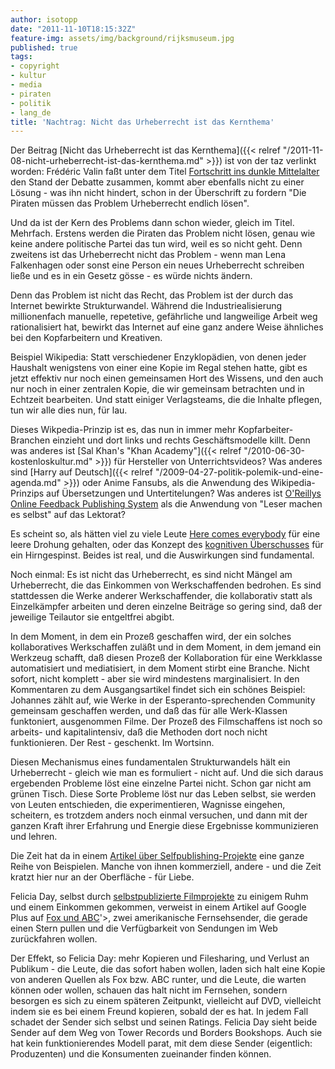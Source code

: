```yaml
---
author: isotopp
date: "2011-11-10T18:15:32Z"
feature-img: assets/img/background/rijksmuseum.jpg
published: true
tags:
- copyright
- kultur
- media
- piraten
- politik
- lang_de
title: 'Nachtrag: Nicht das Urheberrecht ist das Kernthema'
---
```

Der Beitrag 
[Nicht das Urheberrecht ist das Kernthema]({{< relref "/2011-11-08-nicht-urheberrecht-ist-das-kernthema.md" >}})
ist von der taz verlinkt worden: Frédéric Valin faßt unter dem Titel
[Fortschritt ins dunkle Mittelalter](http://www.taz.de/!81547/)
den Stand der Debatte zusammen, kommt aber ebenfalls nicht zu einer Lösung -
was ihn nicht hindert, schon in der Überschrift zu fordern "Die Piraten
müssen das Problem Urheberrecht endlich lösen".

Und da ist der Kern des Problems dann schon wieder, gleich im Titel.
Mehrfach. Erstens werden die Piraten das Problem nicht lösen, genau wie
keine andere politische Partei das tun wird, weil es so nicht geht. Denn
zweitens ist das Urheberrecht nicht das Problem - wenn man Lena Falkenhagen
oder sonst eine Person ein neues Urheberrecht schreiben ließe und es in ein
Gesetz gösse - es würde nichts ändern.

Denn das Problem ist nicht das Recht, das Problem ist der durch das Internet
bewirkte Strukturwandel. Während die Industriealisierung millionenfach
manuelle, repetetive, gefährliche und langweilige Arbeit weg rationalisiert
hat, bewirkt das Internet auf eine ganz andere Weise ähnliches bei den
Kopfarbeitern und Kreativen.

Beispiel Wikipedia: Statt verschiedener Enzyklopädien, von denen jeder
Haushalt wenigstens von einer eine Kopie im Regal stehen hatte, gibt es
jetzt effektiv nur noch einen gemeinsamen Hort des Wissens, und den auch nur
noch in einer zentralen Kopie, die wir gemeinsam betrachten und in Echtzeit
bearbeiten. Und statt einiger Verlagsteams, die die Inhalte pflegen, tun wir
alle dies nun, für lau.

Dieses Wikpedia-Prinzip ist es, das nun in immer mehr Kopfarbeiter-Branchen
einzieht und dort links und rechts Geschäftsmodelle killt. Denn was anderes
ist 
[Sal Khan's "Khan Academy"]({{< relref "/2010-06-30-kostenloskultur.md" >}})
für Hersteller von Unterrichtsvideos? Was anderes
sind 
[Harry auf Deutsch]({{< relref "/2009-04-27-politik-polemik-und-eine-agenda.md" >}})
oder Anime Fansubs, als die Anwendung des Wikipedia-Prinzips
auf Übersetzungen und Untertitelungen? Was anderes ist 
[O'Reillys Online Feedback Publishing System](http://ofps.oreilly.com/titles/9781449396107/index.html)
als die Anwendung von "Leser machen es selbst" auf das Lektorat?

Es scheint so, als hätten viel zu viele Leute 
[Here comes everybody](http://en.wikipedia.org/wiki/Here_Comes_Everybody)
für eine leere Drohung gehalten, oder das Konzept des 
[kognitiven Überschusses](http://web.archive.org/web/20101016111844/http://www.herecomeseverybody.org//2008//04//looking-for-the-mouse.html)
für ein Hirngespinst. Beides ist real, und die Auswirkungen sind
fundamental.

Noch einmal: Es ist nicht das Urheberrecht, es sind nicht Mängel am
Urheberrecht, die das Einkommen von Werkschaffenden bedrohen. Es sind
stattdessen die Werke anderer Werkschaffender, die kollaborativ statt als
Einzelkämpfer arbeiten und deren einzelne Beiträge so gering sind, daß der
jeweilige Teilautor sie entgeltfrei abgibt.

In dem Moment, in dem ein Prozeß geschaffen wird, der ein solches
kollaboratives Werkschaffen zuläßt und in dem Moment, in dem jemand ein
Werkzeug schafft, daß diesen Prozeß der Kollaboration für eine Werkklasse
automatisiert und mediatisiert, in dem Moment stirbt eine Branche. Nicht
sofort, nicht komplett - aber sie wird mindestens marginalisiert. In den
Kommentaren zu dem Ausgangsartikel findet sich ein schönes Beispiel:
Johannes zählt auf, wie Werke in der Esperanto-sprechenden Community
gemeinsam geschaffen werden, und daß das für alle Werk-Klassen funktoniert,
ausgenommen Filme. Der Prozeß des Filmschaffens ist noch so arbeits- und
kapitalintensiv, daß die Methoden dort noch nicht funktionieren. Der Rest -
geschenkt. Im Wortsinn.

Diesen Mechanismus eines fundamentalen Strukturwandels hält ein Urheberrecht -
gleich wie man es formuliert - nicht auf. Und die sich daraus ergebenden
Probleme löst eine einzelne Partei nicht. Schon gar nicht am grünen Tisch.
Diese Sorte Probleme löst nur das Leben selbst, sie werden von Leuten
entschieden, die experimentieren, Wagnisse eingehen, scheitern, es trotzdem
anders noch einmal versuchen, und dann mit der ganzen Kraft ihrer Erfahrung
und Energie diese Ergebnisse kommunizieren und lehren.

Die Zeit hat da in einem 
[Artikel über Selfpublishing-Projekte](http://www.zeit.de/kultur/literatur/2011-11/selfpublisher/komplettansicht)
eine ganze Reihe von Beispielen. Manche von ihnen kommerziell, andere - und
die Zeit kratzt hier nur an der Oberfläche - für Liebe.

Felicia Day, selbst durch 
[selbstpublizierte Filmprojekte](http://www.youtube.com/user/watchtheguild)
zu einigem Ruhm und einem Einkommen gekommen, verweist in einem Artikel
auf Google Plus auf 
[Fox und ABC](http://allthingsd.com/20110816/fox-starts-its-web-pullback-and-abc-gets-ready-to-follow/)'>,
zwei amerikanische Fernsehsender, die gerade einen Stern pullen und die
Verfügbarkeit von Sendungen im Web zurückfahren wollen.

Der Effekt, so Felicia Day: mehr Kopieren und Filesharing, und Verlust an
Publikum - die Leute, die das sofort haben wollen, laden sich halt eine
Kopie von anderen Quellen als Fox bzw. ABC runter, und die Leute, die warten
können oder wollen, schauen das halt nicht im Fernsehen, sondern besorgen es
sich zu einem späteren Zeitpunkt, vielleicht auf DVD, vielleicht indem sie
es bei einem Freund kopieren, sobald der es hat. In jedem Fall schadet der
Sender sich selbst und seinen Ratings. Felicia Day sieht beide Sender auf
dem Weg von Tower Records und Borders Bookshops. Auch sie hat kein
funktionierendes Modell parat, mit dem diese Sender (eigentlich:
Produzenten) und die Konsumenten zueinander finden können.
